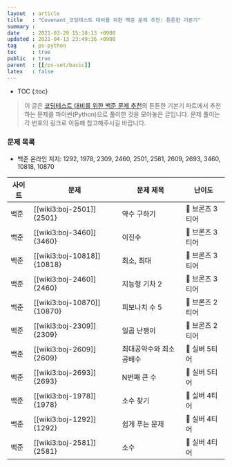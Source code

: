 ```yaml
---
layout  : article
title   : "Covenant_코딩테스트 대비를 위한 백준 문제 추천: 튼튼한 기본기"
summary : 
date    : 2021-03-29 15:10:13 +0900
updated : 2021-04-13 23:49:36 +0900
tag     : ps-python
toc     : true
public  : true
parent  : [[/ps-set/basic]]
latex   : false
---
```

* TOC
{:toc}

> 이 글은 [코딩테스트 대비를 위한 백준 문제 추천](https://covenant.tistory.com/224)의 튼튼한 기본기 파트에서 추천하는 문제를 파이썬(Python)으로 풀이한 것을 모아놓은 글입니다. 문제 풀이는 각 번호의 링크로 이동해 참고해주시길 바랍니다.

### 문제 목록

* 백준 온라인 저지: 1292, 1978, 2309, 2460, 2501, 2581, 2609, 2693, 3460, 10818, 10870

| 사이트 | 문제                       | 문제 제목               | 난이도          |
| ------ | -------------------------- | ----------------------- | --------------- |
| 백준   | [[wiki3:boj-2501]]{2501}   | 약수 구하기             | 🥉 브론즈 3티어 |
| 백준   | [[wiki3:boj-3460]]{3460}   | 이진수                  | 🥉 브론즈 3티어 |
| 백준   | [[wiki3:boj-10818]]{10818} | 최소, 최대              | 🥉 브론즈 3티어 |
| 백준   | [[wiki3:boj-2460]]{2460}   | 지능형 기차 2           | 🥉 브론즈 3티어 |
| 백준   | [[wiki3:boj-10870]]{10870} | 피보나치 수 5           | 🥉 브론즈 2티어 |
| 백준   | [[wiki3:boj-2309]]{2309}   | 일곱 난쟁이             | 🥉 브론즈 2티어 |
| 백준   | [[wiki3:boj-2609]]{2609}   | 최대공약수와 최소공배수 | 🥈 실버 5티어   |
| 백준   | [[wiki3:boj-2693]]{2693}   | N번째 큰 수             | 🥈 실버 5티어   |
| 백준   | [[wiki3:boj-1978]]{1978}   | 소수 찾기               | 🥈 실버 4티어   |
| 백준   | [[wiki3:boj-1292]]{1292}   | 쉽게 푸는 문제          | 🥈 실버 4티어   |
| 백준   | [[wiki3:boj-2581]]{2581}   | 소수                    | 🥈 실버 4티어   |
